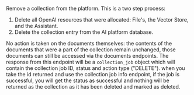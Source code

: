 Remove a collection from the platform. This is a two step process:

1. Delete all OpenAI resources that were allocated: File's, the Vector
   Store, and the Assistant.
2. Delete the collection entry from the AI platform database.

No action is taken on the documents themselves: the contents of the
documents that were a part of the collection remain unchanged, those
documents can still be accessed via the documents endpoints. The response from this
endpoint will be a `collection_job` object which will contain the collection job ID,
status and action type ("DELETE"). when you take the id returned and use the collection job
info endpoint, if the job is successful, you will get the status as successful and nothing will
be returned as the collection as it has been deleted and marked as deleted.

